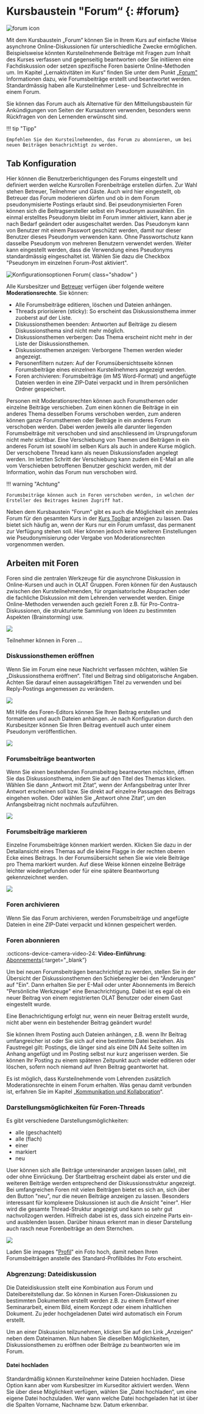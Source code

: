 # Kursbaustein "Forum“ {: #forum}

![forum icon](../assets/forum_icon.png)

Mit dem Kursbaustein „Forum“ können Sie in Ihrem Kurs auf einfache Weise asynchrone Online-Diskussionen für unterschiedliche Zwecke ermöglichen. Beispielsweise könnten Kursteilnehmende Beiträge mit Fragen zum Inhalt des Kurses verfassen und gegenseitig beantworten oder Sie initiieren eine Fachdiskussion oder setzen spezifische Foren basierte Online-Methoden um. Im Kapitel „Lernaktivitäten im Kurs“ finden Sie unter dem Punkt [„Forum"](../learningresources/Working_with_Forums.de.md) Informationen dazu, wie Forumsbeiträge erstellt und beantwortet werden. Standardmässig haben alle Kursteilnehmer Lese- und Schreibrechte in einem Forum.

Sie können das Forum auch als Alternative für den Mitteilungsbaustein für Ankündigungen von Seiten der Kursautoren verwenden, besonders wenn Rückfragen von den Lernenden erwünscht sind.

!!! tip "Tipp"

    Empfehlen Sie den Kursteilnehmenden, das Forum zu abonnieren, um bei neuen Beiträgen benachrichtigt zu werden.

## Tab Konfiguration

Hier können die Benutzerberichtigungen des Forums eingestellt und definiert werden welche Kursrollen Forenbeiträge erstellen dürfen. Zur Wahl stehen Betreuer, Teilnehmer und Gäste. Auch wird hier eingestellt, ob Betreuer das Forum moderieren dürfen und ob in dem Forum pseudonymisierte Postings erlaubt sind. Bei pseudonymisierten Foren können sich die Beitragsersteller selbst ein Pseudonym auswählen. Ein einmal erstelltes Pseudonym bleibt im Forum immer aktiviert, kann aber je nach Bedarf geändert oder ausgeschaltet werden. Das Pseudonym kann von Benutzer mit einem Passwort geschützt werden, damit nur dieser Benutzer dieses Pseudonym verwenden kann. Ohne Passwortschutz kann dasselbe Pseudonym von mehreren Benutzern verwendet werden. Weiter kann eingestellt werden, dass die Verwendung eines Pseudonyms standardmässig eingeschaltet ist. Wählen Sie dazu die Checkbox "Pseudonym im einzelnen Forum-Post aktiviert".

![Konfigurationsoptionen Forum](assets/forum_config_DE.png){ class="shadow" }

Alle Kursbesitzer und [Betreuer](../basic_concepts/coach.de.md) verfügen über folgende weitere **Moderationsrechte**. Sie können:

* Alle Forumsbeiträge editieren, löschen und Dateien anhängen.
* Threads priorisieren (sticky): So erscheint das Diskussionsthema immer zuoberst auf der Liste.
* Diskussionsthemen beenden: Antworten auf Beiträge zu diesem Diskussionsthema sind nicht mehr möglich.
* Diskussionsthemen verbergen: Das Thema erscheint nicht mehr in der Liste der Diskussionsthemen.
* Diskussionsthemen anzeigen: Verborgene Themen werden wieder angezeigt.
* Personenfiltern nutzen: Auf der Forumsübersichtsseite können Forumsbeiträge eines einzelnen Kursteilnehmers angezeigt werden.
* Foren archivieren: Forumsbeiträge (im MS Word-Format) und angefügte Dateien werden in eine ZIP-Datei verpackt und in Ihrem persönlichen Ordner gespeichert.

Personen mit Moderationsrechten können auch Forumsthemen oder einzelne Beiträge verschieben. Zum einen können die Beiträge in ein anderes Thema desselben Forums verschoben werden, zum anderen können ganze Forumsthemen oder Beiträge in ein anderes Forum verschoben werden. Dabei werden jeweils alle darunter liegenden Forumsbeiträge mit verschoben und sind anschliessend im Ursprungsforum nicht mehr sichtbar. Eine Verschiebung von Themen und Beiträgen in ein anderes Forum ist sowohl im selben Kurs als auch in andere Kurse möglich. Der verschobene Thread kann als neuen Diskussionsfaden angelegt werden. Im letzten Schritt der Verschiebung kann zudem ein E-Mail an alle vom Verschieben betroffenen Benutzer geschickt werden, mit der Information, wohin das Forum nun verschoben wird.

!!! warning "Achtung"

    Forumsbeiträge können auch in Foren verschoben werden, in welchen der Ersteller des Beitrages keinen Zugriff hat.

Neben dem Kursbaustein "Forum" gibt es auch die Möglichkeit ein zentrales Forum für den gesamten Kurs in der [Kurs Toolbar](../learningresources/Using_Additional_Course_Features.de.md) anzeigen zu lassen. Das bietet sich häufig an, wenn der Kurs nur ein Forum umfasst, das permanent zur Verfügung stehen soll. Hier können jedoch keine weiteren Einstellungen wie Pseudonymisierung oder Vergabe von Moderationsrechten vorgenommen werden.

## Arbeiten mit Foren

Foren sind die zentralen Werkzeuge für die asynchrone Diskussion in Online-Kursen und auch in OLAT Gruppen. Foren können für den Austausch zwischen den Kursteilnehmenden, für organisatorische Absprachen oder die fachliche Diskussion mit dem Lehrenden verwendet werden. Einige Online-Methoden
verwenden auch gezielt Foren z.B. für Pro-Contra-Diskussionen, die strukturierte Sammlung von Ideen zu bestimmten Aspekten (Brainstorming) usw.

![](assets/Forum_Optionen.png)

Teilnehmer können in Foren ...

### Diskussionsthemen eröffnen

Wenn Sie im Forum eine neue Nachricht verfassen möchten, wählen Sie „Diskussionsthema eröffnen“. Titel und Beitrag sind obligatorische Angaben. Achten Sie darauf einen aussagekräftigen Titel zu verwenden und bei Reply-Postings angemessen zu verändern.

![](assets/Diskussionsthema_eroeffnen.png)

Mit Hilfe des Foren-Editors können Sie Ihren Beitrag erstellen und formatieren und auch Dateien anhängen. Je nach Konfiguration durch den Kursbesitzer können Sie Ihren Beitrag eventuell auch unter einem Pseudonym veröffentlichen.

![](assets/Posting.png)

### Forumsbeiträge beantworten

Wenn Sie einen bestehenden Forumsbeitrag beantworten möchten, öffnen Sie das Diskussionsthema, indem Sie auf den Titel des Themas klicken. Wählen Sie dann „Antwort mit Zitat“, wenn der Anfangsbeitrag unter Ihrer Antwort erscheinen
soll bzw. Sie direkt auf einzelne Passagen des Beitrags eingehen wollen. Oder wählen Sie „Antwort ohne Zitat“, um den Anfangsbeitrag nicht nochmals aufzuführen.

![](assets/Posting_beantworten.png)

### Forumsbeiträge markieren

Einzelne Forumsbeiträge können markiert werden. Klicken Sie dazu in der
Detailansicht eines Themas auf die kleine Flagge in der rechten oberen Ecke
eines Beitrags. In der Forumsübersicht sehen Sie wie viele Beiträge pro Thema
markiert wurden. Auf diese Weise können einzelne Beiträge leichter
wiedergefunden oder für eine spätere Beantwortung gekennzeichnet werden.

![](assets/Posting_markieren.png)

### Foren archivieren

Wenn Sie das Forum archivieren, werden Forumsbeiträge und angefügte Dateien in eine ZIP-Datei verpackt und können gespeichert werden.

### Foren abonnieren

:octicons-device-camera-video-24: **Video-Einführung**: [Abonnements](<https://www.youtube.com/embed/h9gOqt7TR7Q>){:target="_blank”}

Um bei neuen Forumsbeiträgen benachrichtigt zu werden, stellen Sie in der Übersicht der Diskussionsthemen den Schieberegler bei den "Änderungen“ auf "Ein". Dann erhalten Sie per E-Mail oder unter Abonnements im Bereich "Persönliche Werkzeuge" eine Benachrichtigung. Dabei ist es egal ob ein neuer Beitrag von einem registrierten OLAT Benutzer oder einem Gast eingestellt wurde.

Eine Benachrichtigung erfolgt nur, wenn ein neuer Beitrag erstellt wurde, nicht aber wenn ein bestehender Beitrag geändert wurde!

Sie können Ihrem Posting auch Dateien anhängen, z.B. wenn Ihr Beitrag umfangreicher ist oder Sie sich auf eine bestimmte Datei beziehen. Als Faustregel gilt: Postings, die länger sind als eine DIN A4 Seite sollten im Anhang angefügt und im Posting selbst nur kurz angerissen werden. Sie können
Ihr Posting zu einem späteren Zeitpunkt auch wieder editieren oder löschen, sofern noch niemand auf Ihren Beitrag geantwortet hat.

Es ist möglich, dass Kursteilnehmende vom Lehrenden zusätzlich Moderationsrechte in einem Forum erhalten. Was genau damit verbunden ist, erfahren Sie im Kapitel „[Kommunikation und Kollaboration](../learningresources/Communication_and_Collaboration.de.md)“.

### Darstellungsmöglichkeiten für Foren-Threads

Es gibt verschiedene Darstellungsmöglichkeiten:

* alle (geschachtelt)
* alle (flach)
* einer
* markiert
* neu

User können sich alle Beiträge untereinander anzeigen lassen (alle), mit oder ohne Einrückung. Der Startbeitrag erscheint dabei als erster und die weiteren Beiträge werden entsprechend der Diskussionsstruktur angezeigt. Bei umfangreichen Foren mit vielen Beiträgen bietet es sich an, sich über den Button "neu", nur die neuen Beiträge anzeigen zu lassen. Besonders interessant für komplexere Diskussionen ist auch die Ansicht "einer". Hier wird die gesamte Thread-Struktur angezeigt und kann so sehr gut nachvollzogen werden. Hilfreich dabei ist es, dass sich einzelne Parts ein- und ausblenden lassen. Darüber hinaus erkennt man in dieser Darstellung auch rasch neue Forenbeiträge an dem Sternchen.

![](assets/Forum_Aufbau-1.png)

Laden Sie impages "[Profil](../personal_menu/Configuration.de.md#profil--profile)" ein Foto hoch, damit neben Ihren Forumsbeiträgen anstelle des Standard-Profilbildes Ihr Foto erscheint.

### Abgrenzung: Dateidiskussion

Die Dateidiskussion stellt eine Kombination aus Forum und Dateibereitstellung dar. So können in Kursen Foren-Diskussionen zu bestimmten Dokumenten erstellt
werden z.B. zu einem Entwurf einer Seminararbeit, einem Bild, einem Konzept oder einem inhaltlichen Dokument. Zu jeder hochgeladenen Datei wird automatisch ein Forum erstellt.

Um an einer Diskussion teilzunehmen, klicken Sie auf den Link „Anzeigen“ neben dem Dateinamen. Nun haben Sie dieselben Möglichkeiten, Diskussionsthemen zu eröffnen oder Beiträge zu beantworten wie im Forum.

#### Datei hochladen

Standardmäßig können Kursteilnehmer keine Dateien hochladen. Diese Option kann aber vom Kursbesitzer im Kurseditor aktiviert werden. Wenn Sie über diese Möglichkeit verfügen, wählen Sie „Datei hochladen“, um eine eigene Datei hochzuladen. Wer wann welche Datei hochgeladen hat ist über die Spalten Vorname, Nachname bzw. Datum erkennbar.
